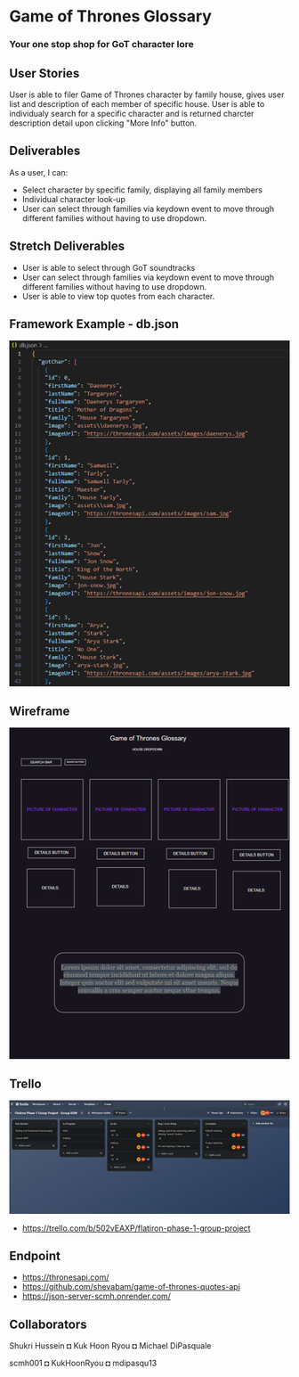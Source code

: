 <!-- loremipsum.io

(Figma.com for wire framing or mocking)

--style guides

--user story example

--seed data / example data 
    *atleast 3 example entries
    *include data type

--kanban board: trello (via atlassian) -->




# Game of Thrones Glossary

###  Your one stop shop for GoT character lore

## User Stories
User is able to filer Game of Thrones character by family house, gives user list and description of each member of specific house. User is able to individualy search for a specific character and is returned charcter description detail upon clicking "More Info" button.


## Deliverables
As a user, I can:
* Select character by specific family, displaying all family members
* Individual character look-up
* User can select through families via keydown event to move through different families without having to use dropdown.

## Stretch Deliverables
* User is able to select through GoT soundtracks
* User can select through families via keydown event to move through different families without having to use dropdown.
* User is able to view top quotes from each character.

## Framework Example - db.json
![db](assets\dbimg.png)
## Wireframe
![wireframe](assets\wireframev2.png)


## Trello
 ![trello](assets\trello1.png)
 * https://trello.com/b/502vEAXP/flatiron-phase-1-group-project
## Endpoint

* https://thronesapi.com/
* https://github.com/shevabam/game-of-thrones-quotes-api
* https://json-server-scmh.onrender.com/

## Collaborators
Shukri Hussein ◘ Kuk Hoon Ryou ◘ Michael DiPasquale

scmh001        ◘ KukHoonRyou   ◘ mdipasqu13




